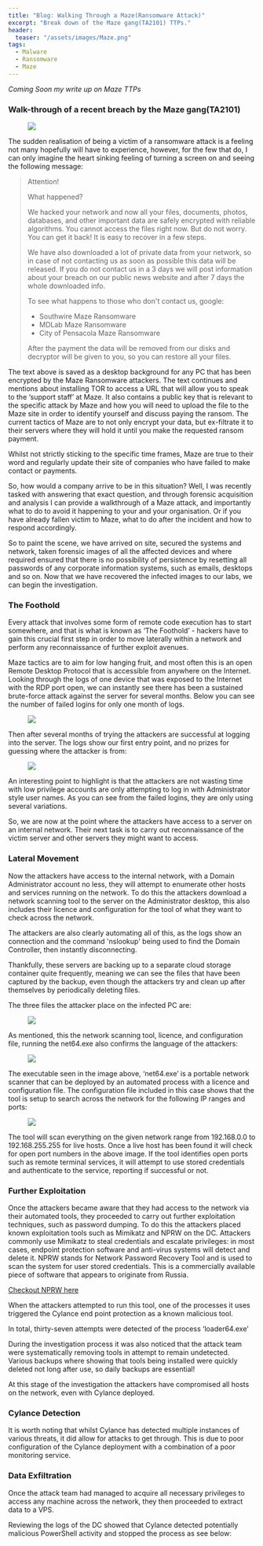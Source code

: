 ```yaml
---
title: "Blog: Walking Through a Maze(Ransomware Attack)"
excerpt: "Break down of the Maze gang(TA2101) TTPs."
header:
  teaser: "/assets/images/Maze.png"
tags: 
  - Malware
  - Ransomware
  - Maze
---
```


*Coming Soon my write up on Maze TTPs*

### Walk-through of a recent breach by the Maze gang(TA2101)


<figure>
	<a href="/assets/images/Maze.png"><img src="/assets/images/Maze.png"></a>
</figure>

The sudden realisation of being a victim of a ransomware attack is a feeling not many hopefully will have to experience, however, for the few that do, I can only imagine the heart sinking feeling of turning a screen on and seeing the following message:

> Attention!
>
> What happened?
>
> We hacked your network and now all your files, documents, photos, databases, and other important data are safely encrypted with reliable algorithms.
> You cannot access the files right now. But do not worry. You can get it back! It is easy to recover in a few steps.
>
> We have also downloaded a lot of private data from your network, so in case of not contacting us as soon as possible this data will be released.
> If you do not contact us in a 3 days we will post information about your breach on our public news website and after 7 days the whole downloaded info.
>
> To see what happens to those who don't contact us, google:
> * Southwire Maze Ransomware
> * MDLab Maze Ransomware
> * City of Pensacola Maze Ransomware
>
> After the payment the data will be removed from our disks and decryptor will be given to you, so you can restore all your files.

The text above is saved as a desktop background for any PC that has been encrypted by the Maze Ransomware attackers. The text continues and mentions about installing TOR to access a URL that will allow you to speak to the ‘support staff’ at Maze. It also contains a public key that is relevant to the specific attack by Maze and how you will need to upload the file to the Maze site in order to identify yourself and discuss paying the ransom. 
The current tactics of Maze are to not only encrypt your data, but ex-filtrate it to their servers where they will hold it until you make the requested ransom payment. 

Whilst not strictly sticking to the specific time frames, Maze are true to their word and regularly update their site of companies who have failed to make contact or payments.

So, how would a company arrive to be in this situation? Well, I was recently tasked with answering that exact question, and through forensic acquisition and analysis I can provide a walkthrough of a Maze attack, and importantly what to do to avoid it happening to your and your organisation. Or if you have already fallen victim to Maze, what to do after the incident and how to respond accordingly. 

So to paint the scene, we have arrived on site, secured the systems and network, taken forensic images of all the affected devices and where required ensured that there is no possibility of persistence by resetting all passwords of any corporate information systems, such as emails, desktops and so on. 
Now that we have recovered the infected images to our labs, we can begin the investigation. 

### The Foothold 

Every attack that involves some form of remote code execution has to start somewhere, and that is what is known as ‘The Foothold’ - hackers have to gain this crucial first step in order to move laterally within a network and perform any reconnaissance of further exploit avenues. 

Maze tactics are to aim for low hanging fruit, and most often this is an open Remote Desktop Protocol that is accessible from anywhere on the Internet. 
Looking through the logs of one device that was exposed to the Internet with the RDP port open, we can instantly see there has been a sustained brute-force attack against the server for several months. Below you can see the number of failed logins for only one month of logs. 

<figure>
	<a href="/assets/images/RDP-BF.png"><img src="/assets/images/RDP-BF.png"></a>
</figure>

Then after several months of trying the attackers are successful at logging into the server. The logs show our first entry point, and no prizes for guessing where the attacker is from:

<figure>
	<a href="/assets/images/RU-IP.png"><img src="/assets/images/RU-IP.png"></a>
</figure>

An interesting point to highlight is that the attackers are not wasting time with low privilege accounts are only attempting to log in with Administrator style user names. As you can see from the failed logins, they are only using several variations. 

So, we are now at the point where the attackers have access to a server on an internal network. Their next task is to carry out reconnaissance of the victim server and other servers they might want to access. 

### Lateral Movement 

Now the attackers have access to the internal network, with a Domain Administrator account no less, they will attempt to enumerate other hosts and services running on the network. To do this the attackers download a network scanning tool to the server on the Administrator desktop, this also includes their licence and configuration for the tool of what they want to check across the network.

The attackers are also clearly automating all of this, as the logs show an connection and the command 'nslookup' being used to find the Domain Controller, then instantly disconnecting. 

Thankfully, these servers are backing up to a separate cloud storage container quite frequently, meaning we can see the files that have been captured by the backup, even though the attackers try and clean up after themselves by periodically deleting files. 

The three files the attacker place on the infected PC are:

<figure>
	<a href="/assets/images/net64.png"><img src="/assets/images/net64.png"></a>
</figure>

As mentioned, this the network scanning tool, licence, and configuration file, running the net64.exe also confirms the language of the attackers:

<figure>
	<a href="/assets/images/tool.png"><img src="/assets/images/tool.png"></a>
</figure>

The executable seen in the image above, ‘net64.exe’ is a portable network scanner that can be deployed by an automated process with a licence and configuration file. The configuration file included in this case shows that the tool is setup to search across the network for the following IP ranges and ports:

<figure>
	<a href="/assets/images/config.png"><img src="/assets/images/config.png"></a>
</figure>

The tool will scan everything on the given network range from 192.168.0.0 to 192.168.255.255 for live hosts. Once a live host has been found it will check for open port numbers in the above image. 
If the tool identifies open ports such as remote terminal services, it will attempt to use stored credentials and authenticate to the service, reporting if successful or not.  

### Further Exploitation 

Once the attackers became aware that they had access to the network via their automated tools, they proceeded to carry out further exploitation techniques, such as password dumping. To do this the attackers placed known exploitation tools such as Mimikatz and NPRW on the DC. Attackers commonly use Mimikatz to steal credentials and escalate privileges: in most cases, endpoint protection software and anti-virus systems will detect and delete it. 
NPRW stands for Network Password Recovery Tool and is used to scan the system for user stored credentials. This is a commercially available piece of software that appears to originate from Russia. 

<a href="https://www.passcape.com/network_password_recovery">Checkout NPRW here</a> 

When the attackers attempted to run this tool, one of the processes it uses triggered the Cylance end point protection as a known malicious tool. 

In total, thirty-seven attempts were detected of the process ‘loader64.exe’ 

During the investigation process it was also noticed that the attack team were systematically removing tools in attempt to remain undetected. Various backups where showing that tools being installed were quickly deleted not long after use, so daily backups are essential!

At this stage of the investigation the attackers have compromised all hosts on the network, even with Cylance deployed. 

### Cylance Detection

It is worth noting that whilst Cylance has detected multiple instances of various threats, it did allow for attacks to get through. This is due to poor configuration of the Cylance deployment with a combination of a poor monitoring service. 

### Data Exfiltration 

Once the attack team had managed to acquire all necessary privileges to access any machine across the network, they then proceeded to extract data to a VPS. 

Reviewing the logs of the DC showed that Cylance detected potentially malicious PowerShell activity and stopped the process as see below: